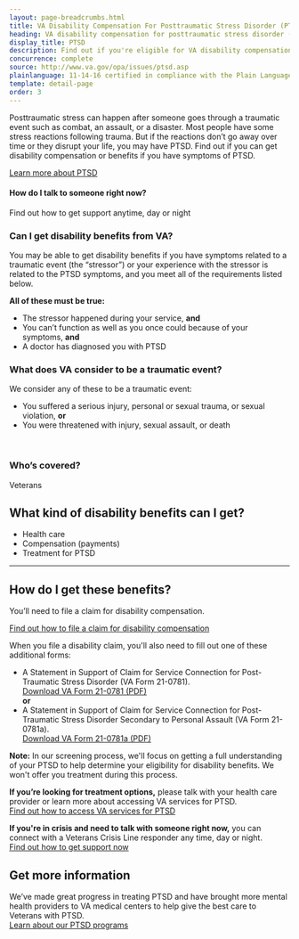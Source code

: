 ```yaml
---
layout: page-breadcrumbs.html
title: VA Disability Compensation For Posttraumatic Stress Disorder (PTSD)
heading: VA disability compensation for posttraumatic stress disorder (PTSD)
display_title: PTSD
description: Find out if you're eligible for VA disability compensation for posttraumatic stress disorder (PTSD). Learn how to file your claim for PTSD disability payments, and get more information about our PTSD programs.
concurrence: complete
source: http://www.va.gov/opa/issues/ptsd.asp
plainlanguage: 11-14-16 certified in compliance with the Plain Language Act
template: detail-page
order: 3
---
```

<div class="va-introtext">

Posttraumatic stress can happen after someone goes through a traumatic event such as combat, an assault, or a disaster. Most people have some stress reactions following trauma. But if the reactions don’t go away over time or they disrupt your life, you may have PTSD. Find out if you can get disability compensation or benefits if you have symptoms of PTSD. <br>

[Learn more about PTSD](https://www.ptsd.va.gov/)

</div>

<div class="usa-alert usa-alert-warning">
  <div class="usa-alert-body">
    <h4 class="usa-alert-heading">How do I talk to someone right now?</h4>
    <div data-analytics="nav-crisis-get-support-247" class="form-expanding-group borderless-alert additional-info-container">
      <span class="additional-info-title">Find out how to get support anytime, day or night</span>
      <div class="additional-info-content usa-alert-text" hidden>
        <p>Whatever you’re struggling with—chronic pain, anxiety, depression, trouble sleeping, anger, or even homelessness—we can support you. Our Veterans Crisis Line is confidential (private), free, and available 24/7.</p>
	    <p><strong>To connect with a Veterans Crisis Line responder any time day or night:</strong></p>
	    <ul>
              <li>Call <a href="tel:+1-800-273-8255">800-273-8255</a>, then press 1.</li>
	      <li><a href="https://www.veteranscrisisline.net/ChatTermsOfService.aspx?account=Veterans%20Chat/" class="no-external-icon" >Start a confidential Veterans chat</a>.</li>
  	      <li>Text <a href="sms:838255">838255</a>.</li>
            </ul>
     	    <p><strong>You can also:</strong></p>
            <ul>
              <li>Call <a href="tel:911">911</a>.</li>
	      <li>Go to the nearest emergency room.</li>
	    </ul>
      </div>
    </div>
  </div>
</div>


<div class="feature" markdown="1">

<span id="ptsd-disability-eligibility"></span>

### Can I get disability benefits from VA?

You may be able to get disability benefits if you have symptoms related to a traumatic event (the “stressor”) or your experience with the stressor is related to the PTSD symptoms, and you meet all of the requirements listed below.

**All of these must be true:**
- The stressor happened during your service, **and**
- You can’t function as well as you once could because of your symptoms, **and**
- A doctor has diagnosed you with PTSD

### What does VA consider to be a traumatic event?

We consider any of these to be a traumatic event:

- You suffered a serious injury, personal or sexual trauma, or sexual violation, **or**
- You were threatened with injury, sexual assault, or death

<br>

### Who’s covered?

Veterans
</div>

## What kind of disability benefits can I get?

- Health care
- Compensation (payments)
- Treatment for PTSD

--------

## How do I get these benefits?

You’ll need to file a claim for disability compensation. <br>

[Find out how to file a claim for disability compensation](/disability/how-to-file-claim/)

When you file a disability claim, you'll also need to fill out one of these additional forms:
- A Statement in Support of Claim for Service Connection for Post-Traumatic Stress Disorder (VA Form 21-0781).<br>
[Download VA Form 21-0781 (PDF)](https://www.vba.va.gov/pubs/forms/VBA-21-0781-ARE.PDF)<br>
 **or**<br>
- A Statement in Support of Claim for Service Connection for Post-Traumatic Stress Disorder Secondary to Personal Assault (VA Form 21-0781a).<br>
[Download VA Form 21-0781a (PDF)](https://www.vba.va.gov/pubs/forms/VBA-21-0781a-ARE.PDF)

**Note:** In our screening process, we'll focus on getting a full understanding of your PTSD to help determine your eligibility for disability benefits. We won't offer you treatment during this process.

**If you’re looking for treatment options,** please talk with your health care provider or learn more about accessing VA services for PTSD. <br>
[Find out how to access VA services for PTSD](/health-care/health-needs-conditions/mental-health/ptsd/#how-do-i-access-va-services-fo)

**If you're in crisis and need to talk with someone right now,** you can connect with a Veterans Crisis Line responder any time, day or night. <br>
[Find out how to get support now](#get-help-now)


## Get more information

We’ve made great progress in treating PTSD and have brought more mental health providers to VA medical centers to help give the best care to Veterans with PTSD. <br>
[Learn about our PTSD programs](https://www.mentalhealth.va.gov/PTSD.asp)
